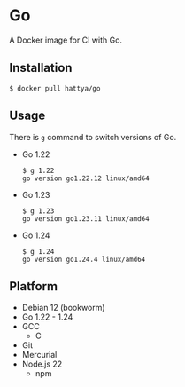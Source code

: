 # Go

A Docker image for CI with Go.


## Installation

```console
$ docker pull hattya/go
```


## Usage

There is `g` command to switch versions of Go.

- Go 1.22
  ```console
  $ g 1.22
  go version go1.22.12 linux/amd64
  ```

- Go 1.23
  ```console
  $ g 1.23
  go version go1.23.11 linux/amd64
  ```

- Go 1.24
  ```console
  $ g 1.24
  go version go1.24.4 linux/amd64
  ```


## Platform

- Debian 12 (bookworm)
- Go 1.22 - 1.24
- GCC
  - C
- Git
- Mercurial
- Node.js 22
  - npm
